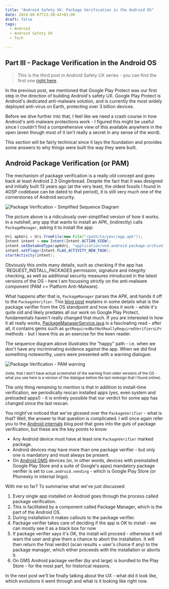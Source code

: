 ```yaml
---
title: "Android Safety UX: Package Verification in the Android OS"
date: 2024-08-07T13:30:42+01:00
draft: false
tags: 
  - Android
  - Android Safety UX
  - Tech

---
```


## Part III - Package Verification in the Android OS

> This is the third post in Android Safety UX series - you can find the first 
> one [right here](https://blog.kirillov.cc/posts/android-safety-ux-cybersecurity-ux-challenges/).

In the previous post, we mentioned that Google Play Protect was our first step
in the direction of building Android's safety UX. Google Play Protect is
Android's dedicated anti-malware solution, and is currently the most widely
deployed anti-virus on Earth, protecting over 3 billion devices.

Before we dive further into
that, I feel like we need a crash course in how Android's anti-malware protections work - I figured this
might be useful since I couldn't find a comprehensive view of this available
anywhere in the open (even though most of it isn't really a secret in any sense
of the word).

This section will be fairly technical since it lays the foundation and provides some answers to why things were built the way they were built.

## Android Package Verification (or PAM)

The mechanism of package verification is a really old concept and goes back at
least Android 2.3 Gingerbread. Despite the fact that it was designed and
initially built 13 years ago (at the very least, the oldest fossils I found in
AOSP codebase can be dated to that period), it is still very much one of the
cornerstones of Android security.

![Package Verification - Simplified Sequence Diagram](/static/asux-pv/pv-seqdiag.png)

The picture above is a ridiculously over-simplified version of how it works. In
a nutshell, any app that wants to install an APK, (indirectly) calls
`PackageManager`, asking it to install the app:

```java
Uri apkUri = Uri.fromFile(new File("/path/to/your/app.apk"));
Intent intent = new Intent(Intent.ACTION_VIEW);
intent.setDataAndType(apkUri, "application/vnd.android.package-archive");
intent.setFlags(Intent.FLAG_ACTIVITY_NEW_TASK);
startActivity(intent);
```

Obviously this omits many details, such as checking if the app has `REQUEST_INSTALL_PACKAGES
permission, signature and integrity checking, as well as additional security measures introduced in the latest versions of the OS - here I am focussing strictly on the anti-malware component (PAM == Platform Anti-Malware).

What happens after that is, `PackageManager` parses the APK, and hands it off to the `PackageVerifier`. This [blog post](https://irq5.io/2014/12/01/android-internals-package-verifiers/) explains in some details what is the package verifier from the OS standpoint and how does it work - while it's quite old and likely predates all our work on Google Play Protect, fundamentals haven't really changed that much. If you are interested in how it all really works, [PackageManagerService.java](https://cs.android.com/android/platform/superproject/+/android14-qpr3-release:frameworks/base/services/core/java/com/android/server/pm/PackageManagerService.java;l=2639) is a fascinating read - after all, it contains gems such as `getRequiredButNotReallyRequiredVerifiersLPr` methods - but I leave this as an exercise for the keen reader.

The sequence diagram above illustrates the "happy" path - i.e. when we don't have any incriminating evidence against the app. When we did find something noteworthy, users were presented with a warning dialogue:

![Package Verification - PAM warning](/static/asux-pv/pam-warning.png)

<small>(note, that I don't have actual screenshot of the warning from older versions of the OS - what you see here is a version of the dialogue before the last redesign that I found online).</small>

The only thing remaining to mention is that in addition to install-time verification, we periodically rescan installed apps (yes, even system and preloaded apps!) - it is entirely possible that our verdict for some app has changed since the last rescan.

You might've noticed that we've glossed over the `PackageVerifier` - what is that? Well, the answer to that question is complicated. I will once again refer you to the [Android internals](https://irq5.io/2014/12/01/android-internals-package-verifiers/) blog post that goes into the guts of package verification, but these are the key points to know:

- Any Android device must have at least one `PackageVerifier` marked package.
- Android devices may have more than one package verifier - but only one is mandatory and must always be present.
- On [Android GMS](https://www.android.com/intl/en_uk/gms/) devices (or, in other words, devices with preinstalled Google Play Store and a suite of Google's apps) mandatory package verifier is set to `com.android.vending` - which is Google Play Store (or Phonesky in internal lingo).

With me so far? To summarise what we've just discussed:

1. Every single app installed on Android goes through the process called package verification.
2. This is facilitated by a component called Package Manager, which is the part of the Android OS.
3. During installation it makes callouts to the package verifier.
4. Package verifier takes care of deciding if the app is OK to install - we can mostly see it as a black box for now
5. If package verifier says it's OK, the install will proceed - otherwise it will warn the user and give them a chance to abort the installation. It will then return the final verdict (scan results + user's choice if any) to the package manager, which either proceeds with the installation or aborts it.
6. On GMS Android package verifier (by and large) is bundled to the Play Store - for the most part, for historical reasons.

In the next post we'll be finally talking about the UX - what did it look like, which evolutions it went through and what is it looking like right now.
